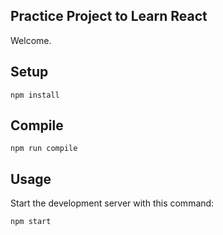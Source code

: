 Practice Project to Learn React
---
 
Welcome.
 
 
 
Setup
---
 
```
npm install
```


Compile
---
 
```
npm run compile
```


Usage
---
 
Start the development server with this command:
 
```
npm start
```